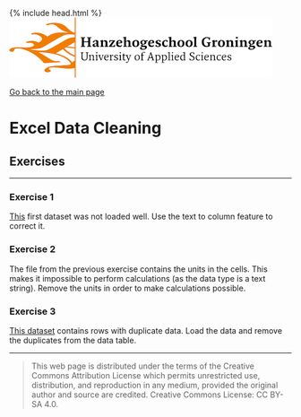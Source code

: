 {% include head.html %}
![Hanze](../hanze/hanze.png)

[Go back to the main page](../index.md)


# Excel Data Cleaning

## Exercises

---

### Exercise 1

[This](./files_06_data_cleaning_exercises/exercise01/calories.xlsx) first dataset was not loaded well. Use the text to column feature to correct it.

### Exercise 2

The file from the previous exercise contains the units in the cells. This makes it impossible to perform calculations (as the data type is a text string). Remove the units in order to make calculations possible.

### Exercise 3

[This dataset](./files_06_data_cleaning_exercises/exercise03/Food%20Composition_mod.csv) contains rows with duplicate data. Load the data and remove the duplicates from the data table.




---


>This web page is distributed under the terms of the Creative Commons Attribution License which permits unrestricted use, distribution, and reproduction in any medium, provided the original author and source are credited.
>Creative Commons License: CC BY-SA 4.0.

